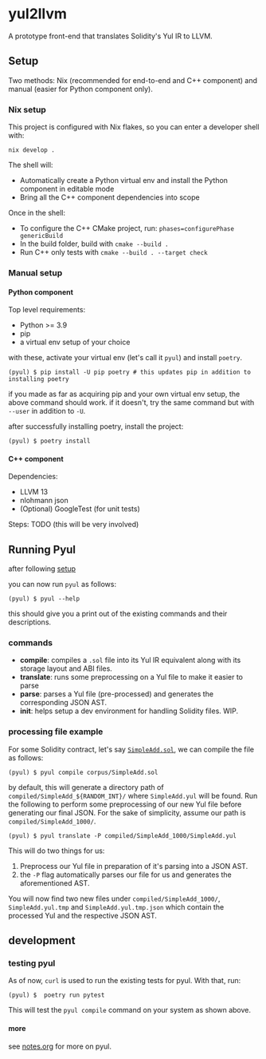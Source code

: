 # yul2llvm

A prototype front-end that translates Solidity's Yul IR to LLVM.

## Setup

Two methods: Nix (recommended for end-to-end and C++ component) and manual
(easier for Python component only).

### Nix setup

This project is configured with Nix flakes, so you can enter a developer shell
with:

```
nix develop .
```

The shell will:
* Automatically create a Python virtual env and install the Python component in
  editable mode
* Bring all the C++ component dependencies into scope

Once in the shell:
* To configure the C++ CMake project, run: `phases=configurePhase genericBuild`
* In the build folder, build with `cmake --build .`
* Run C++ only tests with `cmake --build . --target check`

### Manual setup

#### Python component

Top level requirements:

- Python >= 3.9
- pip
- a virtual env setup of your choice

with these, activate your virtual env (let's call it `pyul`) and install `poetry`.

```
(pyul) $ pip install -U pip poetry # this updates pip in addition to installing poetry
```

if you made as far as acquiring pip and your own virtual env setup, the above command should work. if it doesn't, try
the same command but with `--user` in addition to `-U`.

after successfully installing poetry, install the project:

```
(pyul) $ poetry install
```

#### C++ component

Dependencies:
* LLVM 13
* nlohmann json
* (Optional) GoogleTest (for unit tests)

Steps: TODO (this will be very involved)

## Running Pyul

after following [setup](#setup)

you can now run `pyul` as follows:

```
(pyul) $ pyul --help
```

this should give you a print out of the existing commands and their descriptions.

### commands

- **compile**: compiles a `.sol` file into its Yul IR equivalent along with its storage layout and ABI files.
- **translate**: runs some preprocessing on a Yul file to make it easier to parse
- **parse**: parses a Yul file (pre-processed) and generates the corresponding JSON AST.
- **init**: helps setup a dev environment for handling Solidity files. WIP.

### processing file example

For some Solidity contract, let's say [`SimpleAdd.sol`](./corpus/SimpleAdd.sol), we can compile the file as follows:

```
(pyul) $ pyul compile corpus/SimpleAdd.sol
```
by default, this will generate a directory path of `compiled/SimpleAdd_${RANDOM_INT}/` where `SimpleAdd.yul` will be found. Run the following to perform some preprocessing of our new Yul file before generating our final JSON. For the sake of simplicity, assume our path is `compiled/SimpleAdd_1000/`.

```
(pyul) $ pyul translate -P compiled/SimpleAdd_1000/SimpleAdd.yul
```

This will do two things for us:
1. Preprocess our Yul file in preparation of it's parsing into a JSON AST.
2. the `-P` flag automatically parses our file for us and generates the aforementioned AST.

You will now find two new files under `compiled/SimpleAdd_1000/`, `SimpleAdd.yul.tmp` and `SimpleAdd.yul.tmp.json` which contain the processed Yul and the respective JSON AST.

## development

### testing pyul

As of now, `curl` is used to run the existing tests for pyul. With that, run:
```
(pyul) $  poetry run pytest
```

This will test the `pyul compile` command on your system as shown above.

#### more

see [notes.org](notes.org) for more on pyul.
